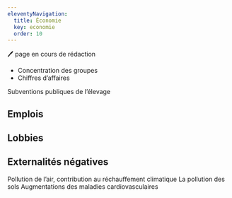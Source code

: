```yaml
---
eleventyNavigation:
  title: Économie
  key: economie
  order: 10
---
```


🖊️ page en cours de rédaction


- Concentration des groupes
- Chiffres d’affaires

Subventions publiques de l’élevage

## Emplois

## Lobbies

## Externalités négatives

Pollution de l’air,
contribution au réchauffement climatique
La pollution des sols
Augmentations des maladies cardiovasculaires
